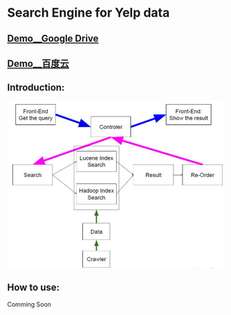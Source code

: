 # Search Engine for Yelp data
## [Demo__Google Drive](https://drive.google.com/open?id=1HjqL-qslK4Q8R1k9S_SytzsJ20QjokG8)
## [Demo__百度云](https://pan.baidu.com/s/1g12sVv2TEY_N_rlEDzyIoQ)
## Introduction:

![Image text](https://github.com/sky006/search__Yelp/blob/master/search%20engine.JPG)
## How to use:

Comming Soon
